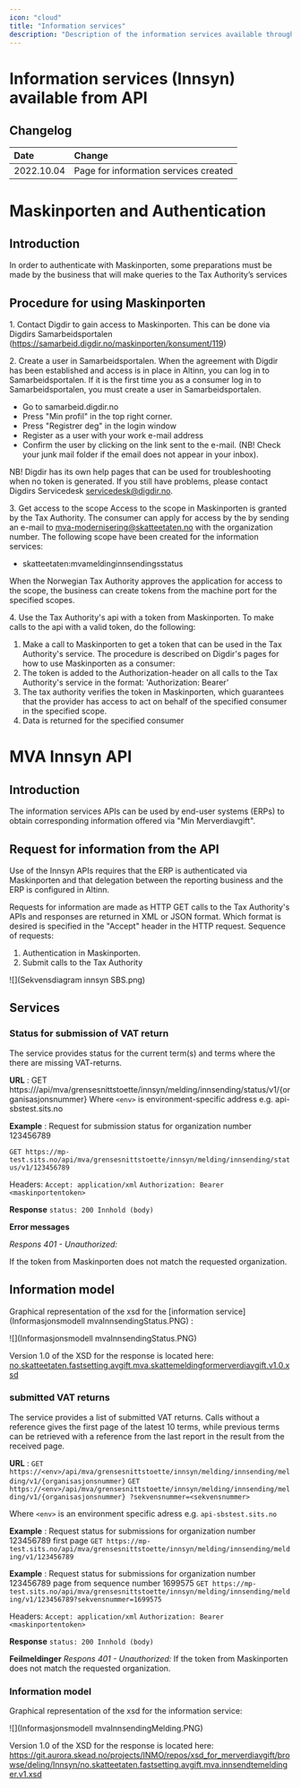 ```yaml
---
icon: "cloud"
title: "Information services"
description: "Description of the information services available through API"
---
```


# Information services (Innsyn) available from API

## Changelog

| Date       | Change                                |
| :--------- | :------------------------------------ |
| 2022.10.04 | Page for information services created |

# Maskinporten and Authentication
## Introduction
In order to authenticate with Maskinporten, some preparations must be made by the business that will make queries to the Tax Authority’s services

## Procedure for using Maskinporten
1\. Contact Digdir to gain access to Maskinporten. This can be done via Digdirs Samarbeidsportalen (https://samarbeid.digdir.no/maskinporten/konsument/119)

2\. Create a user in Samarbeidsportalen. When the agreement with Digdir has been established and access is in place in Altinn, you can log in to Samarbeidsportalen. If it is the first time you as a consumer log in to Samarbeidsportalen, you must create a user in Samarbeidsportalen.

- Go to samarbeid.digdir.no
- Press "Min profil" in the top right corner.
- Press "Registrer deg" in the login window
- Register as a user with your work e-mail address
- Confirm the user by clicking on the link sent to the e-mail. (NB! Check your junk mail folder if the email does not appear in your inbox).

NB! Digdir has its own help pages that can be used for troubleshooting when no token is generated. If you still have problems, please contact Digdirs Servicedesk servicedesk@digdir.no.

3\. Get access to the scope
Access to the scope in Maskinporten is granted by the Tax Authority. The consumer can apply for access by the by sending an e-mail to mva-modernisering@skatteetaten.no with the organization number. The following scope have been created for the information services:
- skatteetaten:mvameldinginnsendingsstatus
 
When the Norwegian Tax Authority approves the application for access to the scope, the business can create tokens from the machine port for the specified scopes.

4\. Use the Tax Authority's api with a token from Maskinporten. To make calls to the api with a valid token, do the following:

1.	Make a call to Maskinporten to get a token that can be used in the Tax Authority's service. The procedure is described on Digdir's pages for how to use Maskinporten as a consumer:
2.	The token is added to the Authorization-header on all calls to the Tax Authority's service in the format: 'Authorization: Bearer'
3.	The tax authority verifies the token in Maskinporten, which guarantees that the provider has access to act on behalf of the specified consumer in the specified scope.
4.	Data is returned for the specified consumer

# MVA Innsyn API
## Introduction
The information services APIs can be used by end-user systems (ERPs) to obtain corresponding information offered via "Min Merverdiavgift".

## Request for information from the API
Use of the Innsyn APIs requires that the ERP is authenticated via Maskinporten and that delegation between the reporting business and the ERP is configured in Altinn.

Requests for information are made as HTTP GET calls to the Tax Authority's APIs and responses are returned in XML or JSON format. Which format is desired is specified in the "Accept" header in the HTTP request. Sequence of requests:

1. Authentication in Maskinporten.
2. Submit calls to the Tax Authority

![](Sekvensdiagram innsyn SBS.png)

## Services

### Status for submission of VAT return
The service provides status for the current term(s) and terms where the there are missing VAT-returns.

**URL** : GET https://<env>/api/mva/grensesnittstoette/innsyn/melding/innsending/status/v1/{organisasjonsnummer}
Where `<env>` is environment-specific address e.g. api-sbstest.sits.no

**Example** : Request for submission status for organization number 123456789

`GET https://mp-test.sits.no/api/mva/grensesnittstoette/innsyn/melding/innsending/status/v1/123456789`

Headers:
`Accept: application/xml`
`Authorization: Bearer <maskinportentoken>`

 **Response**
`status: 200 Innhold (body)`

 **Error messages**

 _Respons 401 - Unauthorized:_

 If the token from Maskinporten does not match the requested organization.

## Information model
Graphical representation of the xsd for the [information service](Informasjonsmodell mvaInnsendingStatus.PNG) :

![](Informasjonsmodell mvaInnsendingStatus.PNG)


Version 1.0 of the XSD for the response is located here: [no.skatteetaten.fastsetting.avgift.mva.skattemeldingformerverdiavgift.v1.0.xsd](https://github.com/Skatteetaten/mva-meldingen/blob/master/docs/informasjonsmodell_filer/xsd/no.skatteetaen.fastsetting.avgift.mva.mvaMeldingInnsendingStatus.v1.xsd)
 
### submitted VAT returns
The service provides a list of submitted VAT returns. Calls without a reference gives the first page of the latest 10 terms, while previous terms can be retrieved with a reference from the last report in the result from the received page.
 
 **URL** : `GET https://<env>/api/mva/grensesnittstoette/innsyn/melding/innsending/melding/v1/{organisasjonsnummer}`
`GET https://<env>/api/mva/grensesnittstoette/innsyn/melding/innsending/melding/v1/{organisasjonsnummer} ?sekvensnummer=<sekvensnummer>`

Where `<env>` is an environment specific adress e.g. `api-sbstest.sits.no`

**Example** : Request status for submissions for organization number 123456789 first page
`GET https://mp-test.sits.no/api/mva/grensesnittstoette/innsyn/melding/innsending/melding/v1/123456789`
   
**Example** : Request status for submissions for organization number 123456789 page from sequence number 1699575
`GET https://mp-test.sits.no/api/mva/grensesnittstoette/innsyn/melding/innsending/melding/v1/123456789?sekvensnummer=1699575`


Headers:
`Accept: application/xml`
`Authorization: Bearer <maskinportentoken>`

**Response**
`status: 200 Innhold (body)`

**Feilmeldinger**
_Respons 401 - Unauthorized:_
If the token from Maskinporten does not match the requested organization.

### Information model
Graphical representation of the xsd for the information service:

![](Informasjonsmodell mvaInnsendingMelding.PNG)

Version 1.0 of the XSD for the response is located here: https://git.aurora.skead.no/projects/INMO/repos/xsd_for_merverdiavgift/browse/deling/Innsyn/no.skatteetaten.fastsetting.avgift.mva.innsendtemeldinger.v1.xsd
 

